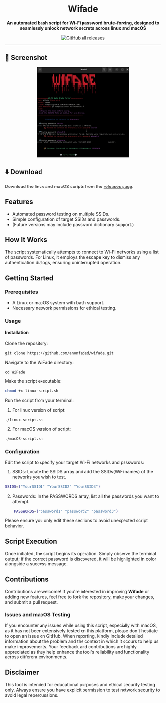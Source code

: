 <div align="center">

# Wifade

**An automated bash script for Wi-Fi password brute-forcing, designed to seamlessly unlock network secrets across linux and macOS**

[![GitHub all releases](https://img.shields.io/github/downloads/anonfaded/fadeboard/total?label=Downloads&logo=github)](https://github.com/anonfaded/fadeboard/releases/)

</div>

---

## 📱 Screenshot

<div align="center">
<img src="/img/1.jpg" style="width: 300px; height: auto;" >
</div>

## ⬇️ Download

Download the linux and macOS scripts from the [releases page](https://github.com/anonfaded/wifade/releases/tag/v1.0).


## Features

- Automated password testing on multiple SSIDs.
- Simple configuration of target SSIDs and passwords.
- (Future versions may include password dictionary support.)

## How It Works

The script systematically attempts to connect to Wi-Fi networks using a list of passwords. For Linux, it employs the escape key to dismiss any authentication dialogs, ensuring uninterrupted operation.

## Getting Started
### Prerequisites

- A Linux or macOS system with bash support.
- Necessary network permissions for ethical testing.



### Usage

#### Installation

Clone the repository:

```
git clone https://github.com/anonfaded/wifade.git
```

Navigate to the WiFade directory:

```
cd WiFade
```

Make the script executable:

```bash
chmod +x linux-script.sh
```

Run the script from your terminal:

1. For linux version of script:
```bash
./linux-script.sh
```
2. For macOS version of script:
```bash
./macOS-script.sh
```

### Configuration

Edit the script to specify your target Wi-Fi networks and passwords:

1. SSIDs: Locate the SSIDS array and add the SSIDs(WiFi names) of the networks you wish to test.

```bash
SSIDS=("YourSSID1" "YourSSID2" "YourSSID3")
```

2. Passwords: In the PASSWORDS array, list all the passwords you want to attempt.

```bash
    PASSWORDS=("password1" "password2" "password3")
```

Please ensure you only edit these sections to avoid unexpected script behavior.

## Script Execution

Once initiated, the script begins its operation. Simply observe the terminal output; if the correct password is discovered, it will be highlighted in color alongside a success message.

## Contributions

Contributions are welcome! If you're interested in improving **Wifade** or adding new features, feel free to fork the repository, make your changes, and submit a pull request. 

### Issues and macOS Testing

If you encounter any issues while using this script, especially with macOS, as it has not been extensively tested on this platform, please don't hesitate to open an issue on GitHub. When reporting, kindly include detailed information about the problem and the context in which it occurs to help us make improvements. Your feedback and contributions are highly appreciated as they help enhance the tool's reliability and functionality across different environments.

## Disclaimer

This tool is intended for educational purposes and ethical security testing only. Always ensure you have explicit permission to test network security to avoid legal repercussions.
